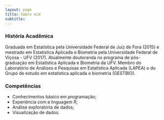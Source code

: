 ```yaml
---
layout: page
title: Sobre mim
subtitle: 
---
```


### História Acadêmica

Graduada em Estatística pela Universidade Federal de Juiz de Fora (2015) e mestrado em Estatística Aplicada e Biometria pela Universidade Federal de Viçosa - UFV (2017). 
Atualmente doutoranda no programa de pós-graduação em Estatística Aplicada e Biometria da UFV.
Membro do Laboratório de Análises e Pesquisas em Estatística Aplicada (LAPEA) e do Grupo de estudo em estatística aplicada e biometria (GESTBIO). 

### Competências
- Conhecimentos básico em programação;
- Experiência com a linguagem R; 
- Análise exploratória de dados;
- Visualização de dados.

